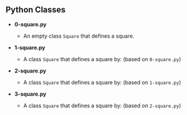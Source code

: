 ## Python Classes
- **0-square.py**
  - An empty class ```Square``` that defines a square.

- **1-square.py**
  - A class ```Square``` that defines a square by: (based on ```0-square.py```)

- **2-square.py**
  - A class ```Square``` that defines a square by: (based on ```1-square.py```)

- **3-square.py**
  - A class  ```Square``` that defines a square by: (based on ```2-square.py```) 

